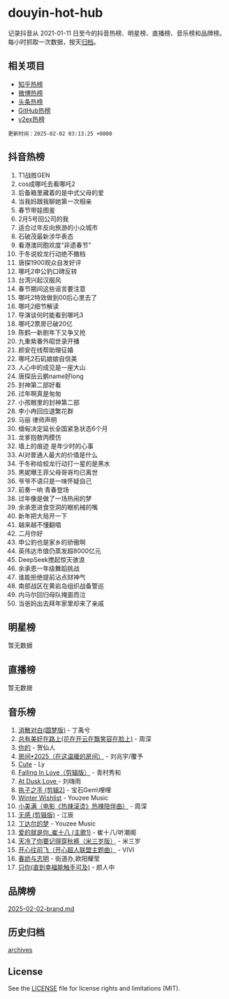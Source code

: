 # douyin-hot-hub

记录抖音从 2021-01-11 日至今的抖音热榜、明星榜、直播榜、音乐榜和品牌榜。每小时抓取一次数据，按天[归档](archives)。

## 相关项目

- [知乎热榜](https://github.com/lonnyzhang423/zhihu-hot-hub)
- [微博热榜](https://github.com/lonnyzhang423/weibo-hot-hub)
- [头条热榜](https://github.com/lonnyzhang423/toutiao-hot-hub)
- [GitHub热榜](https://github.com/lonnyzhang423/github-hot-hub)
- [v2ex热榜](https://github.com/lonnyzhang423/v2ex-hot-hub)


`更新时间：2025-02-02 03:13:25 +0800`

## 抖音热榜

1. T1战胜GEN
1. cos成哪吒去看哪吒2
1. 后备箱里藏着的是中式父母的爱
1. 当我妈跟我聊她第一次相亲
1. 春节带娃图鉴
1. 2月5号回公司的我
1. 适合过年反向旅游的小众城市
1. 石破茂最新涉华表态
1. 看港澳同胞欢度“非遗春节”
1. 于冬说蛟龙行动绝不撤档
1. 唐探1900观众自发好评
1. 哪吒2申公豹口碑反转
1. 台湾兴起汉服风
1. 春节期间这些谣言要注意
1. 哪吒2特效做到00后心里去了
1. 哪吒2细节解读
1. 导演谈何时能看到哪吒3
1. 哪吒2票房已破20亿
1. 陈鹤一新剧年下又争又抢
1. 九重紫番外昭世录开播
1. 颜安在线帮助理征婚
1. 哪吒2石矶娘娘自信美
1. 人心中的成见是一座大山
1. 唐探岳云鹏name好long
1. 封神第二部好看
1. 过年啊真是匆匆
1. 小孩眼里的封神第二部
1. 李小冉回应退繁花群
1. 马丽 律师声明
1. 缅甸决定延长全国紧急状态6个月
1. 龙爹抱敖丙模仿
1. 墙上的痕迹 是年少时的心事
1. AI对普通人最大的价值是什么
1. 于冬称给蛟龙行动打一星的是黑水
1. 黑妮曝王菲父母哥哥均已离世
1. 爷爷不语只是一味怀疑自己
1. 前奏一响 青春登场
1. 过年像是做了一场热闹的梦
1. 余承恩进食空洞的眼机械的嘴
1. 新年把大局开一下
1. 越来越不懂翻唱
1. 二月你好
1. 申公豹也是家乡的骄傲啊
1. 英伟达市值仍蒸发超8000亿元
1. DeepSeek搅起惊天骇浪
1. 余承恩一年级舞蹈挑战
1. 谁能拒绝提前沾点财神气
1. 南部战区在黄岩岛组织战备警巡
1. 内马尔回归母队掩面而泣
1. 当爸妈出去拜年家里却来了亲戚

## 明星榜

暂无数据

## 直播榜

暂无数据

## 音乐榜

1. [消散对白(圆梦版)](https://sf5-hl-cdn-tos.douyinstatic.com/obj/tos-cn-ve-2774/og4jB5I5IizzoZVAAAzWgBMAsMDWoArfwBOiFs) - 丁禹兮
1. [总有美好在路上(花在开云在飘笑容在脸上)](https://sf5-hl-cdn-tos.douyinstatic.com/obj/tos-cn-ve-2774/oU5u7NwtfBIvaNhoQBszOvAlRiAoiWAVVyBMq4) - 周深
1. [你的](https://sf5-hl-cdn-tos.douyinstatic.com/obj/tos-cn-ve-2774/oYuIeKf42jB7sEV6B2upMdpYAgfrQWj0FeRegh) - 贺仙人
1. [房间•2025（在这温暖的房间）](https://sf6-cdn-tos.douyinstatic.com/obj/tos-cn-ve-2774/oMzJcnT8BgIetASeBfwfEeBQVNfACiCifhfZP7g) - 刘兆宇/覆予
1. [Cute](https://sf3-cdn-tos.douyinstatic.com/obj/tos-cn-ve-2774/o4IbIzHWKAAB4wsS5qMBRiiAlEBGTpQRNfFvuo) - Ly
1. [Falling In Love（剪辑版）](https://sf3-cdn-tos.douyinstatic.com/obj/tos-cn-ve-2774/o8ajpA8zzgBPahbBIO8AcKGBLJezFCRd1wfP9f) - 青村秀和
1. [ At Dusk  Love ](https://sf5-hl-cdn-tos.douyinstatic.com/obj/tos-cn-ve-2774/o8CrpCf5CaYgI4ZrtQgMQAFEfuGqNnRSDQAPBc) - 刘嗨雨
1. [执子之手 (剪辑2)](https://sf5-hl-cdn-tos.douyinstatic.com/obj/tos-cn-ve-2774/oUoZLQjCc31XzqsBnBQUNgeKtYPBcgbFDwtfcu) - 宝石Gem\哩哩
1. [Winter Wishlist](https://sf5-hl-cdn-tos.douyinstatic.com/obj/tos-cn-ve-2774/oIIgUOeamCFCVAzxN6MFRLIBlLGpUqQxeeHrLE) - Youzee Music
1. [小美满（电影《热辣滚烫》热辣陪伴曲）](https://sf5-hl-cdn-tos.douyinstatic.com/obj/tos-cn-ve-2774/o0GAn2lSgfZIDUgtevCGDQYnFg4CwnrBaxbTZL) - 周深
1. [无感 (剪辑版)](https://sf5-hl-cdn-tos.douyinstatic.com/obj/tos-cn-ve-2774/o0eIsUzJBDlQaQFC5OFlgbMEZC1TFYBftOBn6p) - 江辰
1. [丁达尔的梦](https://sf3-cdn-tos.douyinstatic.com/obj/tos-cn-ve-2774/oMU3WirUZBVQkAC9ccG5P2IQirziZM2RTInUY) - Youzee Music
1. [爱的就是你_崔十八 (主歌1)](https://sf6-cdn-tos.douyinstatic.com/obj/tos-cn-ve-2774/oI5BO5DhFZ6UTcNCnZaOCBLtZ7WIMQGfgnXf5E) - 崔十八/听潮阁
1. [天冷了你要记得穿秋裤（米三岁版）](https://sf5-hl-cdn-tos.douyinstatic.com/obj/tos-cn-ve-2774/oQlIwVIDWiZ6BQilAorS7MA0AgCkQDvcZAdm1) - 米三岁
1. [开心往前飞（开心超人联盟主题曲）](https://sf5-hl-cdn-tos.douyinstatic.com/obj/tos-cn-ve-2774/9d8fb7c82cf1421fb93a9fe925275e0a) - VIVI
1. [春娇与志明](https://sf5-hl-cdn-tos.douyinstatic.com/obj/tos-cn-ve-2774/e530d8fceb7044b39707d7f9ff54add1) - 街道办,欧阳耀莹
1. [只你(直到幸福能触手可及)](https://sf5-hl-cdn-tos.douyinstatic.com/obj/tos-cn-ve-2774/o0lBkRDzFTeaVSUz3ZZSCBVtZ5DIMQGfgmEAuE) - 颜人中

## 品牌榜

[2025-02-02-brand.md](archives/2025-02-02-brand.md)

## 历史归档

[archives](archives)

## License

See the [LICENSE](LICENSE) file for license rights and limitations (MIT).
